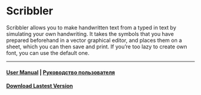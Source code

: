 Scribbler
======

Scribbler allows you to make handwritten text from a typed in text by simulating your own handwriting. It takes the symbols that you have prepared beforehand in a vector graphical editor, and places them on a sheet, which you can then save and print. If you’re too lazy to create own font, you can use the default one.

----

#### [User Manual](https://github.com/aizenbit/Scribbler/wiki/User-manual) | [Руководство пользователя](https://github.com/aizenbit/Scribbler/wiki/Руководство-пользователя)

#### [Download Lastest Version](https://github.com/aizenbit/Scribbler/releases)